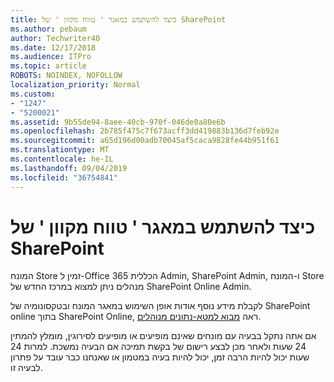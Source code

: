 ```yaml
---
title: כיצד להשתמש במאגר ' טווח מקוון ' של SharePoint
ms.author: pebaum
author: Techwriter40
ms.date: 12/17/2018
ms.audience: ITPro
ms.topic: article
ROBOTS: NOINDEX, NOFOLLOW
localization_priority: Normal
ms.custom:
- "1247"
- "5200021"
ms.assetid: 9b55de94-8aee-40cb-970f-046de0a80e6b
ms.openlocfilehash: 2b785f475c7f673acff3dd419883b136d7feb92e
ms.sourcegitcommit: a65d196d00adb70045af5caca9828fe44b951f61
ms.translationtype: MT
ms.contentlocale: he-IL
ms.lasthandoff: 09/04/2019
ms.locfileid: "36754841"
---
```

# <a name="how-to-use-the-sharepoint-online-term-store"></a>כיצד להשתמש במאגר ' טווח מקוון ' של SharePoint

המונח Store זמין ל-Office 365 הכללית Admin, SharePoint Admin, ו-המונח Store מנהלים ניתן למצוא במרכז החדש של SharePoint Online Admin.
  
לקבלת מידע נוסף אודות אופן השימוש במאגר המונח ובטקסונומיה של SharePoint online בתוך SharePoint Online, ראה [מבוא למטא-נתונים מנוהלים](https://go.microsoft.com/fwlink/?linkid=2044674&amp;clcid=0x409).
  
אם אתה נתקל בבעיה עם מונחים שאינם מופיעים או מופיעים לסירוגין, מומלץ להמתין 24 שעות ולאחר מכן לבצע רישום של בקשת תמיכה אם הבעיה נמשכת. למרות 24 שעות יכול להיות הרבה זמן, יכול להיות בעיה במטמון או שאנחנו כבר עובד על פתרון לבעיה זו.
  